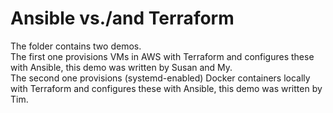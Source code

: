 # Ansible vs./and Terraform

The folder contains two demos.  
The first one provisions VMs in AWS with Terraform and configures these with Ansible, this demo was written by Susan and My.  
The second one provisions (systemd-enabled) Docker containers locally with Terraform and configures these with Ansible, this demo was written by Tim.
